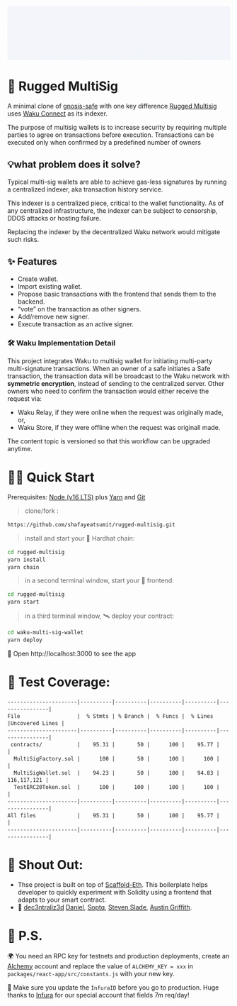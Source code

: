 ![multisig logo](public/multisig_logo.gif)

# 🚀 Rugged MultiSig

A minimal clone of [gnosis-safe](https://gnosis-safe.io/) with one key difference [Rugged Multisig](https://github.com/shafayeatsumit/rugged-multisig) uses [Waku Connect](https://our.status.im/waku-decentralized-communication-for-web3/) as its indexer.

The purpose of multisig wallets is to increase security by requiring multiple parties to agree on transactions before execution. Transactions can be executed only when confirmed by a predefined number of owners

## 💡what problem does it solve?

Typical multi-sig wallets are able to achieve gas-less signatures by running a centralized indexer, aka transaction history service.

This indexer is a centralized piece, critical to the wallet functionality. As of any centralized infrastructure, the indexer can be subject to censorship, DDOS attacks or hosting failure.

Replacing the indexer by the decentralized Waku network would mitigate such risks.

## ✨ Features

- Create wallet.
- Import existing wallet.
- Propose basic transactions with the frontend that sends them to the backend.
- “vote” on the transaction as other signers.
- Add/remove new signer.
- Execute transaction as an active signer.

### 🛠 Waku Implementation Detail

This project integrates Waku to multisig wallet for initiating multi-party multi-signature transactions.
When an owner of a safe initiates a Safe transaction, the transaction data will be broadcast to the Waku network with **symmetric encryption**, instead of sending to the centralized server.
Other owners who need to confirm the transaction would either receive the request via:

- Waku Relay, if they were online when the request was originally made, or,
- Waku Store, if they were offline when the request was originall made.

The content topic is versioned so that this workflow can be upgraded anytime.

# 🏄‍♂️ Quick Start

Prerequisites: [Node (v16 LTS)](https://nodejs.org/en/download/) plus [Yarn](https://classic.yarnpkg.com/en/docs/install/) and [Git](https://git-scm.com/downloads)

> clone/fork :

```bash
https://github.com/shafayeatsumit/rugged-multisig.git
```

> install and start your 👷‍ Hardhat chain:

```bash
cd rugged-multisig
yarn install
yarn chain
```

> in a second terminal window, start your 📱 frontend:

```bash
cd rugged-multisig
yarn start
```

> in a third terminal window, 🛰 deploy your contract:

```bash
cd waku-multi-sig-wallet
yarn deploy
```

📱 Open http://localhost:3000 to see the app

# 🧪 Test Coverage:

```
----------------------|----------|----------|----------|----------|----------------|
File                  |  % Stmts | % Branch |  % Funcs |  % Lines |Uncovered Lines |
----------------------|----------|----------|----------|----------|----------------|
 contracts/           |    95.31 |       50 |      100 |    95.77 |                |
  MultiSigFactory.sol |      100 |       50 |      100 |      100 |                |
  MultiSigWallet.sol  |    94.23 |       50 |      100 |    94.83 |    116,117,121 |
  TestERC20Token.sol  |      100 |      100 |      100 |      100 |                |
----------------------|----------|----------|----------|----------|----------------|
All files             |    95.31 |       50 |      100 |    95.77 |                |
----------------------|----------|----------|----------|----------|----------------|
```

# 📣 Shout Out:

- Thse project is built on top of [Scaffold-Eth](https://github.com/scaffold-eth/scaffold-eth). This boilerplate helps developer to quickly experiment with Solidity using a frontend that adapts to your smart contract.
- 🙏 [dec3ntraliz3d](https://github.com/dec3ntraliz3d) [Daniel](https://github.com/danielkhoo), [Soptq](https://github.com/Soptq), [Steven Slade](https://github.com/stevenpslade), [Austin Griffith](https://github.com/austintgriffith).

# 💌 P.S.

🌍 You need an RPC key for testnets and production deployments, create an [Alchemy](https://www.alchemy.com/) account and replace the value of `ALCHEMY_KEY = xxx` in `packages/react-app/src/constants.js` with your new key.

📣 Make sure you update the `InfuraID` before you go to production. Huge thanks to [Infura](https://infura.io/) for our special account that fields 7m req/day!
